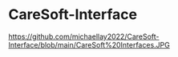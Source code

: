 # CareSoft-Interface

https://github.com/michaellay2022/CareSoft-Interface/blob/main/CareSoft%20Interfaces.JPG
